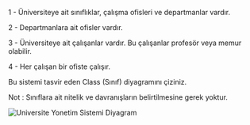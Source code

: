 1 - Üniversiteye ait sınıflıklar, çalışma ofisleri ve departmanlar vardır.

2 - Departmanlara ait ofisler vardır.

3 - Üniversiteye ait çalışanlar vardır. Bu çalışanlar profesör veya memur olabilir.

4 - Her çalışan bir ofiste çalışır.

Bu sistemi tasvir eden Class (Sınıf) diyagramını çiziniz.

Not : Sınıflara ait nitelik ve davranışların belirtilmesine gerek yoktur.


![Universite Yonetim Sistemi Diyagram](https://github.com/KadirErbas/Patika_Projeleri/assets/93327468/325a5f69-5bb4-4005-b2c3-c9b6f29fb22b)

